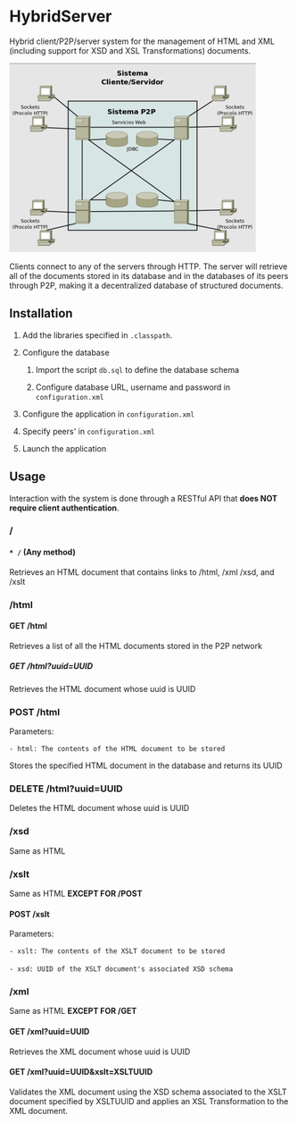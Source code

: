 # HybridServer

Hybrid client/P2P/server system for the management of HTML and XML (including support for XSD and XSL Transformations) documents.

![Architecture](./architecture.png)

Clients connect to any of the servers through HTTP. The server will retrieve all of the documents stored in its database and in the databases of its peers through P2P, making it a decentralized database of structured documents.

## Installation

1. Add the libraries specified in ```.classpath```.

2. Configure the database

    1. Import the script ```db.sql``` to define the database schema

    2. Configure database URL, username and password in ```configuration.xml```

3. Configure the application in ```configuration.xml```

4. Specify peers' in ```configuration.xml```

5. Launch the application 


## Usage

Interaction with the system is done through a RESTful API that **does NOT require client authentication**.

### /

#### ```* /``` (Any method)

Retrieves an HTML document that contains links to /html, /xml /xsd, and /xslt

### /html

#### GET /html

Retrieves a list of all the HTML documents stored in the P2P network

##### GET /html?uuid=UUID

Retrieves the HTML document whose uuid is UUID 

### POST /html

Parameters:

    - html: The contents of the HTML document to be stored

Stores the specified HTML document in the database and returns its UUID

### DELETE /html?uuid=UUID

Deletes the HTML document whose uuid is UUID


### /xsd

Same as HTML

### /xslt

Same as HTML **EXCEPT FOR /POST**

#### POST /xslt

Parameters: 

    - xslt: The contents of the XSLT document to be stored

    - xsd: UUID of the XSLT document's associated XSD schema

### /xml

Same as HTML **EXCEPT FOR /GET**

#### GET /xml?uuid=UUID

Retrieves the XML document whose uuid is UUID 

#### GET /xml?uuid=UUID&xslt=XSLTUUID

Validates the XML document using the XSD schema associated to the XSLT document specified by XSLTUUID and applies an XSL Transformation to the XML document.